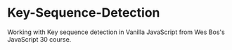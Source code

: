 # Key-Sequence-Detection
Working with Key sequence detection in Vanilla JavaScript from Wes Bos's JavaScript 30 course.
